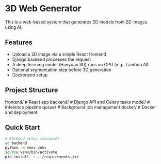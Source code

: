 # 3D Web Generator

This is a web-based system that generates 3D models from 2D images using AI.

## Features

- Upload a 2D image via a simple React frontend
- Django backend processes the request
- A deep learning model (Hunyuan 3D) runs on GPU (e.g., Lambda AI)
- Optional segmentation step before 3D generation
- Dockerized setup

## Project Structure

frontend/ # React app
backend/ # Django API and Celery tasks
model/ # Inference pipeline
queue/ # Background job management
docker/ # Docker and deployment


## Quick Start

```bash
# Backend setup (example)
cd backend
python -m venv venv
source venv/bin/activate
pip install -r ../requirements.txt

